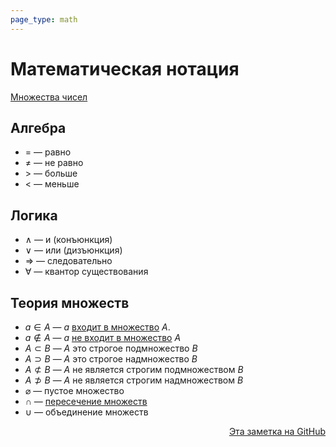 ```yaml
---
page_type: math
---
```

# Математическая нотация

[Множества чисел](20221030192444.md)

## Алгебра

* $=$ — равно
* $\not =$ — не равно
* $>$ — больше
* $<$ — меньше

## Логика

* $\land$ — и (конъюнкция)
* $\lor$ — или (дизъюнкция)
* $\Rightarrow$ — следовательно
* $\forall$ — квантор существования

## Теория множеств

* $a \in A$ — $a$ [входит в множество](20221031233633.md) $A$.
* $a \notin A$ — $a$ [не входит в множество](20221031233633.md) $A$
* $A \subset B$ — $A$ это строгое подмножество $B$
* $A \supset B$ — $A$ это строгое надмножество $B$
* $A \not \subset B$ — $A$ не является строгим подмножеством $B$
* $A \not \supset B$ — $A$ не является строгим надмножеством $B$
* $\varnothing$ — пустое множество
* $\cap$ — [пересечение множеств](20221102002259.md)
* $\cup$ — объединение множеств






<p v-pre style="text-align: right">
  <a href="https://github.com/Kverde/algorithms/blob/main/source/20221031225417.md">
  Эта заметка на GitHub
  </a>
</p>
